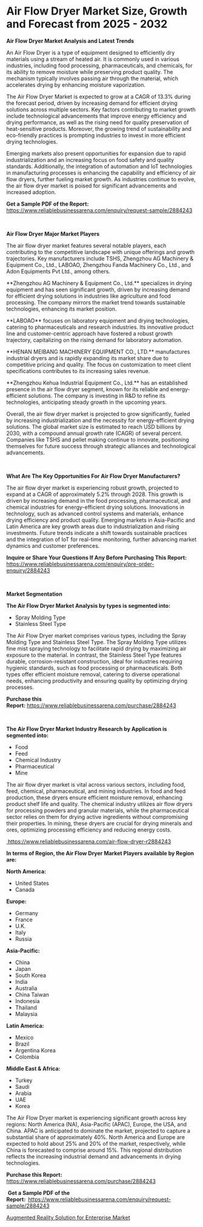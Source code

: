 <p><h1>Air Flow Dryer Market Size, Growth and Forecast from 2025 - 2032</h1></p><p><strong>Air Flow Dryer Market Analysis and Latest Trends</strong></p>
<p><p>An Air Flow Dryer is a type of equipment designed to efficiently dry materials using a stream of heated air. It is commonly used in various industries, including food processing, pharmaceuticals, and chemicals, for its ability to remove moisture while preserving product quality. The mechanism typically involves passing air through the material, which accelerates drying by enhancing moisture vaporization.</p><p>The Air Flow Dryer Market is expected to grow at a CAGR of 13.3% during the forecast period, driven by increasing demand for efficient drying solutions across multiple sectors. Key factors contributing to market growth include technological advancements that improve energy efficiency and drying performance, as well as the rising need for quality preservation of heat-sensitive products. Moreover, the growing trend of sustainability and eco-friendly practices is prompting industries to invest in more efficient drying technologies.</p><p>Emerging markets also present opportunities for expansion due to rapid industrialization and an increasing focus on food safety and quality standards. Additionally, the integration of automation and IoT technologies in manufacturing processes is enhancing the capability and efficiency of air flow dryers, further fueling market growth. As industries continue to evolve, the air flow dryer market is poised for significant advancements and increased adoption.</p></p>
<p><strong>Get a Sample PDF of the Report:&nbsp;</strong> <a href="https://www.reliablebusinessarena.com/enquiry/request-sample/2884243?utm_campaign=2467&utm_medium=2&utm_source=Github&utm_content=ia&utm_term=13032025&utm_id=air-flow-dryer">https://www.reliablebusinessarena.com/enquiry/request-sample/2884243</a></p>
<p>&nbsp;</p>
<p><strong>Air Flow Dryer Major Market Players</strong></p>
<p><p>The air flow dryer market features several notable players, each contributing to the competitive landscape with unique offerings and growth trajectories. Key manufacturers include TSHS, Zhengzhou AG Machinery & Equipment Co., Ltd., LABOAO, Zhengzhou Fanda Machinery Co., Ltd., and Adon Equipments Pvt Ltd., among others.</p><p>**Zhengzhou AG Machinery & Equipment Co., Ltd.** specializes in drying equipment and has seen significant growth, driven by increasing demand for efficient drying solutions in industries like agriculture and food processing. The company mirrors the market trend towards sustainable technologies, enhancing its market position.</p><p>**LABOAO** focuses on laboratory equipment and drying technologies, catering to pharmaceuticals and research industries. Its innovative product line and customer-centric approach have fostered a robust growth trajectory, capitalizing on the rising demand for laboratory automation.</p><p>**HENAN MEIBANG MACHINERY EQUIPMENT CO., LTD.** manufactures industrial dryers and is rapidly expanding its market share due to competitive pricing and quality. The focus on customization to meet client specifications contributes to its increasing sales revenue.</p><p>**Zhengzhou Kehua Industrial Equipment Co., Ltd.** has an established presence in the air flow dryer segment, known for its reliable and energy-efficient solutions. The company is investing in R&D to refine its technologies, anticipating steady growth in the upcoming years.</p><p>Overall, the air flow dryer market is projected to grow significantly, fueled by increasing industrialization and the necessity for energy-efficient drying solutions. The global market size is estimated to reach USD billions by 2030, with a compound annual growth rate (CAGR) of several percent. Companies like TSHS and pellet making continue to innovate, positioning themselves for future success through strategic alliances and technological advancements.</p></p>
<p>&nbsp;</p>
<p><strong>What Are The Key Opportunities For Air Flow Dryer Manufacturers?</strong></p>
<p><p>The air flow dryer market is experiencing robust growth, projected to expand at a CAGR of approximately 5.2% through 2028. This growth is driven by increasing demand in the food processing, pharmaceutical, and chemical industries for energy-efficient drying solutions. Innovations in technology, such as advanced control systems and materials, enhance drying efficiency and product quality. Emerging markets in Asia-Pacific and Latin America are key growth areas due to industrialization and rising investments. Future trends indicate a shift towards sustainable practices and the integration of IoT for real-time monitoring, further advancing market dynamics and customer preferences.</p></p>
<p><strong>Inquire or Share Your Questions If Any Before Purchasing This Report:</strong> <a href="https://www.reliablebusinessarena.com/enquiry/pre-order-enquiry/2884243?utm_campaign=2467&utm_medium=2&utm_source=Github&utm_content=ia&utm_term=13032025&utm_id=air-flow-dryer">https://www.reliablebusinessarena.com/enquiry/pre-order-enquiry/2884243</a></p>
<p>&nbsp;</p>
<p><strong>Market Segmentation</strong></p>
<p><strong>The Air Flow Dryer Market Analysis by types is segmented into:</strong></p>
<p><ul><li>Spray Molding Type</li><li>Stainless Steel Type</li></ul></p>
<p><p>The Air Flow Dryer market comprises various types, including the Spray Molding Type and Stainless Steel Type. The Spray Molding Type utilizes fine mist spraying technology to facilitate rapid drying by maximizing air exposure to the material. In contrast, the Stainless Steel Type features durable, corrosion-resistant construction, ideal for industries requiring hygienic standards, such as food processing or pharmaceuticals. Both types offer efficient moisture removal, catering to diverse operational needs, enhancing productivity and ensuring quality by optimizing drying processes.</p></p>
<p><strong>Purchase this Report:&nbsp;</strong><a href="https://www.reliablebusinessarena.com/purchase/2884243?utm_campaign=2467&utm_medium=2&utm_source=Github&utm_content=ia&utm_term=13032025&utm_id=air-flow-dryer">https://www.reliablebusinessarena.com/purchase/2884243</a></p>
<p>&nbsp;</p>
<p><strong>The Air Flow Dryer Market Industry Research by Application is segmented into:</strong></p>
<p><ul><li>Food</li><li>Feed</li><li>Chemical Industry</li><li>Pharmaceutical</li><li>Mine</li></ul></p>
<p><p>The air flow dryer market is vital across various sectors, including food, feed, chemical, pharmaceutical, and mining industries. In food and feed production, these dryers ensure efficient moisture removal, enhancing product shelf life and quality. The chemical industry utilizes air flow dryers for processing powders and granular materials, while the pharmaceutical sector relies on them for drying active ingredients without compromising their properties. In mining, these dryers are crucial for drying minerals and ores, optimizing processing efficiency and reducing energy costs.</p></p>
<p><a href="https://www.reliablebusinessarena.com/air-flow-dryer-r2884243?utm_campaign=2467&utm_medium=2&utm_source=Github&utm_content=ia&utm_term=13032025&utm_id=air-flow-dryer">&nbsp;https://www.reliablebusinessarena.com/air-flow-dryer-r2884243</a></p>
<p><strong>In terms of Region, the Air Flow Dryer Market Players available by Region are:</strong></p>
<p>
    <p> <strong> North America: </strong>
        <ul>
            <li>United States</li>
            <li>Canada</li>
        </ul>
        </p> 
    <p> <strong> Europe: </strong>
        <ul>
            <li>Germany</li>
            <li>France</li>
            <li>U.K.</li>
            <li>Italy</li>
            <li>Russia</li>
        </ul>
        </p> 
    <p> <strong> Asia-Pacific: </strong>
        <ul>
            <li>China</li>
            <li>Japan</li>
            <li>South Korea</li>
            <li>India</li>
            <li>Australia</li>
            <li>China Taiwan</li>
            <li>Indonesia</li>
            <li>Thailand</li>
            <li>Malaysia</li>
        </ul>
        </p> 
    <p> <strong> Latin America: </strong>
        <ul>
            <li>Mexico</li>
            <li>Brazil</li>
            <li>Argentina Korea</li>
            <li>Colombia</li>
        </ul>
        </p> 
    <p> <strong> Middle East & Africa: </strong>
        <ul>
            <li>Turkey</li>
            <li>Saudi</li>
            <li>Arabia</li>
            <li>UAE</li>
            <li>Korea</li>
        </ul>
    </p>
    </p>
<p><p>The Air Flow Dryer market is experiencing significant growth across key regions: North America (NA), Asia-Pacific (APAC), Europe, the USA, and China. APAC is anticipated to dominate the market, projected to capture a substantial share of approximately 40%. North America and Europe are expected to hold about 25% and 20% of the market, respectively, while China is forecasted to comprise around 15%. This regional distribution reflects the increasing industrial demand and advancements in drying technologies.</p></p>
<p><strong>Purchase this Report: </strong><a href="https://www.reliablebusinessarena.com/purchase/2884243?utm_campaign=2467&utm_medium=2&utm_source=Github&utm_content=ia&utm_term=13032025&utm_id=air-flow-dryer">https://www.reliablebusinessarena.com/purchase/2884243</a></p>
<p>&nbsp;<strong>Get a Sample PDF of the Report:&nbsp;&nbsp;</strong><a href="https://www.reliablebusinessarena.com/enquiry/request-sample/2884243?utm_campaign=2467&utm_medium=2&utm_source=Github&utm_content=ia&utm_term=13032025&utm_id=air-flow-dryer">https://www.reliablebusinessarena.com/enquiry/request-sample/2884243</a></p>
<p><strong></strong></p>
<p><p><a href="https://github.com/WashimHussain441/Market-Research-Report-List-1/blob/main/augmented-reality-solution-for-enterprise-market.md?utm_campaign=2467&utm_medium=2&utm_source=Github&utm_content=ia&utm_term=13032025&utm_id=air-flow-dryer">Augmented Reality Solution for Enterprise Market</a></p></p>